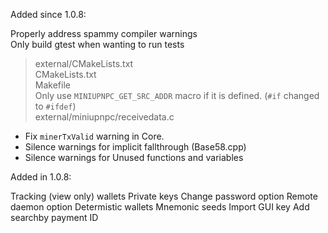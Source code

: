 Added since 1.0.8:

 Properly address spammy compiler warnings  
 Only build gtest when wanting to run tests  
>external/CMakeLists.txt  
>CMakeLists.txt  
>Makefile  
 Only use `MINIUPNPC_GET_SRC_ADDR` macro  if it is defined. (`#if` changed to `#ifdef`)  
>external/miniupnpc/receivedata.c
- Fix `minerTxValid` warning in Core.
- Silence warnings for implicit fallthrough (Base58.cpp)
- Silence warnings for Unused functions and variables

Added in 1.0.8:

 Tracking (view only) wallets
 Private keys
 Change password option
 Remote daemon option
 Determistic wallets
 Mnemonic seeds
 Import GUI key
 Add searchby payment ID
